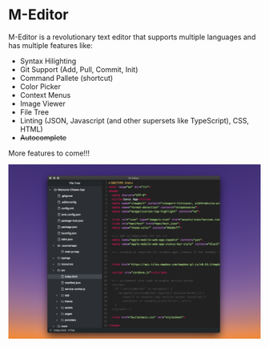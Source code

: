 # M-Editor

M-Editor is a revolutionary text editor that supports multiple languages and has multiple features like:

* Syntax Hilighting
* Git Support (Add, Pull, Commit, Init)
* Command Pallete (shortcut)
* Color Picker
* Context Menus
* Image Viewer
* File Tree
* Linting (JSON, Javascript (and other supersets like TypeScript), CSS, HTML)
* ~~Autocomplete~~

More features to come!!!

![Image of M-Editor](M-Editor_Picture.png)